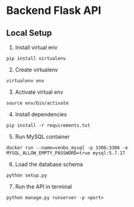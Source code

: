 # Backend Flask API


## Local Setup
1. Install virtual env
```
pip install virtualenv
```

2. Create virtualenv
```
virtualenv env
```

3. Activate virtual env
```
source env/bin/activate
```

4. Install dependencies
```
pip install -r requirements.txt
```

5. Run MySQL container
```
docker run --name=venbo_mysql -p 3306:3306 -e MYSQL_ALLOW_EMPTY_PASSWORD=true mysql:5.7.17
```

6. Load the database schema
```
python setup.py
```

7. Run the API in terminal
```
python manage.py runserver -p <port>
```

